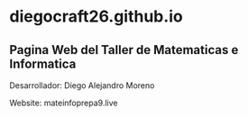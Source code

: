 # diegocraft26.github.io

## Pagina Web del Taller de Matematicas e Informatica
Desarrollador: Diego Alejandro Moreno

Website: mateinfoprepa9.live
